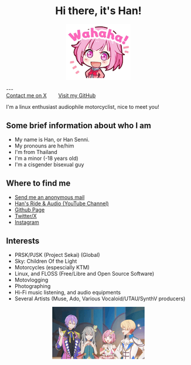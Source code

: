 <h1 style="text-align: center;">Hi there, it's Han!</h1>
<p align="center">
  <img src="img/EmuOtori2.webp" alt="EmuOtoriWahaha" width="35%"/>
</p>
---

<div class="text-center">
<a href="https://x.com/senni_han">Contact me on X</a>&emsp;&emsp;
<a href="https://github.com/senni-han">Visit my GitHub</a>
</div>

I'm a linux enthusiast audiophile motorcyclist, nice to meet you!<br/>


## Some brief information about who I am

- My name is Han, or Han Senni.
- My pronouns are he/him
- I'm from Thailand
- I'm a minor (-18 years old)
- I'm a cisgender bisexual guy

## Where to find me 

- [Send me an anonymous mail](https://forms.gle/E3Lyi8HyTFduJheh9)
- [Han's Ride & Audio (YouTube Channel)](https://youtube.com/@han_ride_audio)
- [Github Page](https://github.com/senni-han)
- [Twitter/X](https://x.com/senni_han)
- [Instagram](https://instagram.com/senni_han)

## Interests

- PRSK/PJSK (Project Sekai) (Global)
- Sky: Children Of the Light
- Motorcycles (espescially KTM)
- Linux, and FLOSS (Free/Libre and Open Source Software)
- Motovlogging
- Photographing
- Hi-Fi music listening, and audio equipments
- Several Artists (Muse, Ado, Various Vocaloid/UTAU/SynthV producers)

<p align="center">
  <img src="img/wxs.gif" alt="WxSbanner" width="50%"/>
</p>

